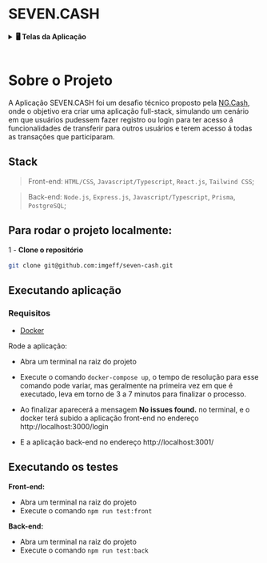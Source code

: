 # SEVEN.CASH

<details>
  <summary><strong>🖥️ Telas da Aplicação</strong></summary><br />

  <h3>Tela de Login</h3><br />

  ![Tela de Login](images/Tela_de_Login.png)

  <h3>Tela de Registro</h3><br />

  ![Tela de Registro](images/Tela_de_Registro.png)

  <h3>Tela Principal</h3><br />

  ![Tela Principal](images/Tela_Principal.png)

  <h3>Modal para Transferir</h3><br />

  ![Modal para Transferir](images/Modal_para_Transferir.png)

   <h3>Modal para Visualização de Transferências</h3><br /> 

  ![Modal para Visualização de Transferências](images/Modal_de_Visualizacao_de_Transferencias.png)

</details>
<br />

# Sobre o Projeto
A Aplicação SEVEN.CASH foi um desafio técnico proposto pela [NG.Cash](https://ng.cash/), onde o objetivo era criar uma aplicação
full-stack, simulando um cenário em que usuários pudessem fazer registro ou login para ter acesso á funcionalidades de transferir 
para outros usuários e terem acesso á todas as transações que participaram. 

## Stack

> Front-end: `HTML/CSS`, `Javascript/Typescript`, `React.js`, `Tailwind CSS`;

> Back-end: `Node.js`, `Express.js`, `Javascript/Typescript`, `Prisma`, `PostgreSQL`;


## Para rodar o projeto localmente:

1 - **Clone o repositório**
```bash
git clone git@github.com:imgeff/seven-cash.git
```

## Executando aplicação
### Requisitos
- [Docker](https://docs.docker.com/desktop/)

Rode a aplicação:

 - Abra um terminal na raiz do projeto
 - Execute o comando `docker-compose up`, o tempo de resolução para esse comando pode variar, mas geralmente na primeira vez 
    em que é executado, leva em torno de 3 a 7 minutos para finalizar o processo.

 - Ao finalizar aparecerá a mensagem **No issues found.** no terminal, e o docker terá subido a aplicação front-end no endereço http://localhost:3000/login

 - E a aplicação back-end no endereço http://localhost:3001/

## Executando os testes

**Front-end:**

 - Abra um terminal na raiz do projeto
 - Execute o comando `npm run test:front`

**Back-end:**

 - Abra um terminal na raiz do projeto
 - Execute o comando `npm run test:back`



